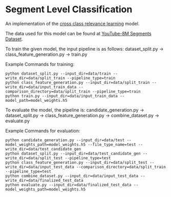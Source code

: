 # Segment Level Classification

An implementation of the [cross class relevance learning](https://arxiv.org/abs/1911.08548) model.

The data used for this model can be found at [YouTube-8M Segments Dataset](https://research.google.com/youtube8m/index.html).

To train the given model, the input pipeline is as follows:
dataset_split.py -> class_feature_generation.py -> train.py

Example Commands for training:
```
python dataset_split.py --input_dir=data/train --write_dir=data/split_train --pipeline_type=train
python class_feature_generation.py --input_dir=data/split_train --write_dir=data/input_train_data --comparison_directory=data/split_train --pipeline_type=train
python train.py --input_dir=data/input_train_data --model_path=model_weights.h5
```

To evaluate the model, the pipeline is:
candidate_generation.py -> dataset_split.py -> class_feature_generation.py -> combine_dataset.py -> evaluate.py

Example Commands for evaluation:
```
python candidate_generation.py --input_dir=data/test --model_weights_path=model_weights.h5 --file_type_name=test --write_dir=data/test_candidate_gen
python dataset_split.py --input_dir=data/test_candidate_gen --write_dir=data/split_test --pipeline_type=test
python class_feature_generation.py --input_dir=data/split_test --write_dir=data/input_test_data --comparison_directory=data/split_train --pipeline_type=test
python combine_dataset.py --input_dir=data/input_test_data --write_dir=data/finalized_test_data
python evaluate.py --input_dir=data/finalized_test_data --model_weights_path=model_weights.h5
```